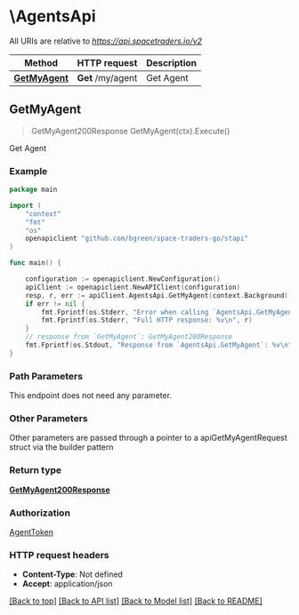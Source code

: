 # \AgentsApi

All URIs are relative to *https://api.spacetraders.io/v2*

Method | HTTP request | Description
------------- | ------------- | -------------
[**GetMyAgent**](AgentsApi.md#GetMyAgent) | **Get** /my/agent | Get Agent



## GetMyAgent

> GetMyAgent200Response GetMyAgent(ctx).Execute()

Get Agent



### Example

```go
package main

import (
    "context"
    "fmt"
    "os"
    openapiclient "github.com/bgreen/space-traders-go/stapi"
)

func main() {

    configuration := openapiclient.NewConfiguration()
    apiClient := openapiclient.NewAPIClient(configuration)
    resp, r, err := apiClient.AgentsApi.GetMyAgent(context.Background()).Execute()
    if err != nil {
        fmt.Fprintf(os.Stderr, "Error when calling `AgentsApi.GetMyAgent``: %v\n", err)
        fmt.Fprintf(os.Stderr, "Full HTTP response: %v\n", r)
    }
    // response from `GetMyAgent`: GetMyAgent200Response
    fmt.Fprintf(os.Stdout, "Response from `AgentsApi.GetMyAgent`: %v\n", resp)
}
```

### Path Parameters

This endpoint does not need any parameter.

### Other Parameters

Other parameters are passed through a pointer to a apiGetMyAgentRequest struct via the builder pattern


### Return type

[**GetMyAgent200Response**](GetMyAgent200Response.md)

### Authorization

[AgentToken](../README.md#AgentToken)

### HTTP request headers

- **Content-Type**: Not defined
- **Accept**: application/json

[[Back to top]](#) [[Back to API list]](../README.md#documentation-for-api-endpoints)
[[Back to Model list]](../README.md#documentation-for-models)
[[Back to README]](../README.md)

